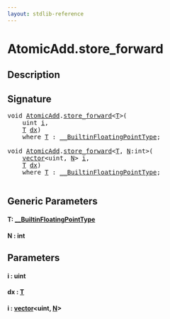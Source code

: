 ```yaml
---
layout: stdlib-reference
---
```


# AtomicAdd\.store\_forward

## Description





## Signature 

<pre>
<span class="code_keyword">void</span> <a href="index.html" class="code_type">AtomicAdd</a>.<a href="store_forward.html">store_forward</a>&lt;<a href="store_forward.html#typeparam-T" class="code_type">T</a>&gt;(
    <span class="code_keyword">uint</span> <a href="store_forward.html#decl-i" class="code_param">i</a>,
    <a href="store_forward.html#typeparam-T" class="code_type">T</a> <a href="store_forward.html#decl-dx" class="code_param">dx</a>)
    <span class='code_keyword'>where</span> <a href="store_forward.html#typeparam-T" class="code_type">T</a> : <a href="../../interfaces/0_builtinfloatingpointtype-029hm/index.html" class="code_type">__BuiltinFloatingPointType</a>;

<span class="code_keyword">void</span> <a href="index.html" class="code_type">AtomicAdd</a>.<a href="store_forward.html">store_forward</a>&lt;<a href="store_forward.html#typeparam-T" class="code_type">T</a>, <a href="store_forward.html#decl-N" class="code_var">N</a>:<span class="code_keyword">int</span>&gt;(
    <a href="../vector/index.html" class="code_type">vector</a>&lt;<span class="code_keyword">uint</span>, <a href="store_forward.html#decl-N" class="code_var">N</a>&gt; <a href="store_forward.html#decl-i" class="code_param">i</a>,
    <a href="store_forward.html#typeparam-T" class="code_type">T</a> <a href="store_forward.html#decl-dx" class="code_param">dx</a>)
    <span class='code_keyword'>where</span> <a href="store_forward.html#typeparam-T" class="code_type">T</a> : <a href="../../interfaces/0_builtinfloatingpointtype-029hm/index.html" class="code_type">__BuiltinFloatingPointType</a>;

</pre>

## Generic Parameters

####  <a id="typeparam-T"></a>T: [\_\_BuiltinFloatingPointType](../../interfaces/0_builtinfloatingpointtype-029hm/index.html)
####  <a id="decl-N"></a>N  : int

## Parameters

####  <a id="decl-i"></a>i  : uint
####  <a id="decl-dx"></a>dx  : [T](store_forward.html#typeparam-T)
####  <a id="decl-i"></a>i  : [vector](../vector/index.html)\<uint, [N](../vector/index.html#decl-N)\>

